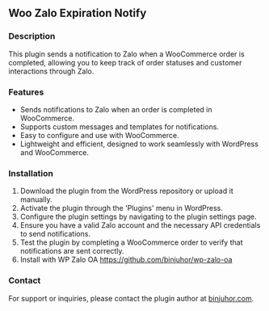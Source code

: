 ##  Woo Zalo Expiration Notify

### Description
This plugin sends a notification to Zalo when a WooCommerce order is completed, allowing you to keep track of order statuses and customer interactions through Zalo.

### Features
- Sends notifications to Zalo when an order is completed in WooCommerce.
- Supports custom messages and templates for notifications.
- Easy to configure and use with WooCommerce.
- Lightweight and efficient, designed to work seamlessly with WordPress and WooCommerce.

### Installation
1. Download the plugin from the WordPress repository or upload it manually.
2. Activate the plugin through the 'Plugins' menu in WordPress.
3. Configure the plugin settings by navigating to the plugin settings page.
4. Ensure you have a valid Zalo account and the necessary API credentials to send notifications.
5. Test the plugin by completing a WooCommerce order to verify that notifications are sent correctly.
6. Install with WP Zalo OA https://github.com/binjuhor/wp-zalo-oa

### Contact
For support or inquiries, please contact the plugin author at [binjuhor.com](https://binjuhor.com).